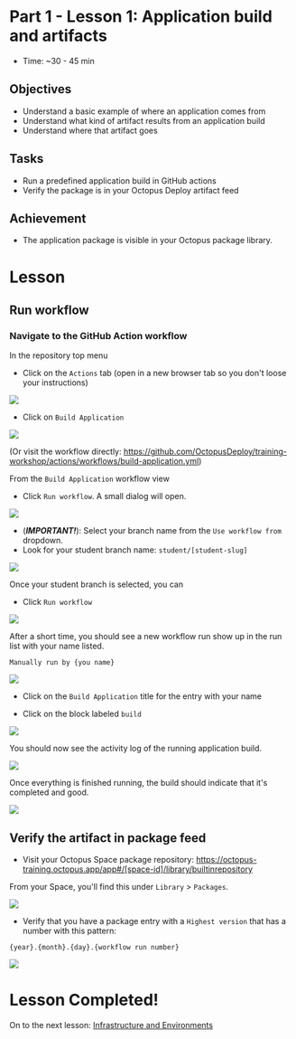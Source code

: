 # Part 1 - Lesson 1: Application build and artifacts
- Time: ~30 - 45 min

## Objectives
- Understand a basic example of where an application comes from
- Understand what kind of artifact results from an application build
- Understand where that artifact goes

## Tasks
- Run a predefined application build in GitHub actions
- Verify the package is in your Octopus Deploy artifact feed

## Achievement
- The application package is visible in your Octopus package library.

# Lesson

## Run workflow

### Navigate to the GitHub Action workflow

In the repository top menu

- Click on the `Actions` tab (open in a new browser tab so you don't loose your instructions)

![](assets/1-1/GitHub-actions.png)

- Click on `Build Application`

![](assets/1-1/build-app-workflow-item.png)

(Or visit the workflow directly: https://github.com/OctopusDeploy/training-workshop/actions/workflows/build-application.yml)

From the `Build Application` workflow view

- Click `Run workflow`. A small dialog will open.

![](assets/1-1/run-workflow-dialog.png)

- (***IMPORTANT!***): Select your branch name from the `Use workflow from` dropdown.
- Look for your student branch name: `student/[student-slug]`

![](assets/1-1/build-from-student-branch.png)

Once your student branch is selected, you can

- Click `Run workflow`

![](assets/1-1/run-workflow.png)

After a short time, you should see a new workflow run show up in the run list with your name listed.
```
Manually run by {you name}
```

![](assets/1-1/workflow-started.png)

- Click on the `Build Application` title for the entry with your name

- Click on the block labeled `build`

![](assets/1-1/workflow-build-job-block.png)

You should now see the activity log of the running application build.

![](assets/1-1/workflow-running-log.png)

Once everything is finished running, the build should indicate that it's completed and good.

![](assets/1-1/good-build.png)

## Verify the artifact in package feed

- Visit your Octopus Space package repository: https://octopus-training.octopus.app/app#/[space-id]/library/builtinrepository

From your Space, you'll find this under `Library` > `Packages`.

![](assets/1-1/od-library-packages.png)

- Verify that you have a package entry with a `Highest version` that has a number with this pattern:
```
{year}.{month}.{day}.{workflow run number}
```
![](assets/1-1/package-in-feed.png)

# Lesson Completed!

On to the next lesson: [Infrastructure and Environments](part-1-lesson-2.md)